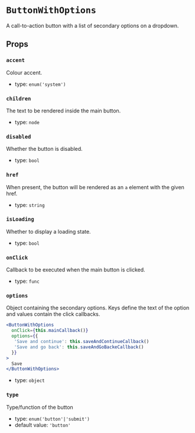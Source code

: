 `ButtonWithOptions`
===================

A call-to-action button with a list of secondary options on a dropdown.

Props
-----

### `accent`

Colour accent.

- type: `enum('system')`


### `children`

The text to be rendered inside the main button.

- type: `node`


### `disabled`

Whether the button is disabled.

- type: `bool`


### `href`

When present, the button will be rendered as an `a` element with the given
href.

- type: `string`


### `isLoading`

Whether to display a loading state.

- type: `bool`


### `onClick`

Callback to be executed when the main button is clicked.

- type: `func`


### `options`

Object containing the secondary options. Keys define the text of the option and values contain the click callbacks.

 ```jsx
 <ButtonWithOptions
   onClick={this.mainCallback()}
   options={{
    'Save and continue': this.saveAndContinueCallback()
    'Save and go back': this.saveAndGoBackeCallback()
   }}
 >
   Save
 </ButtonWithOptions>
 ```

- type: `object`


### `type`

Type/function of the button

- type: `enum('button'|'submit')`
- default value: `'button'`

